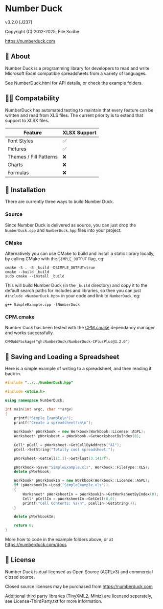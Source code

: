 # Number Duck
v3.2.0 [J237]

Copyright (C) 2012-2025, File Scribe

https://numberduck.com

## 🦆 About
Number Duck is a programming library for developers to read and write Microsoft Excel compatible spreadsheets from a variety of languages.

See NumberDuck.html for API details, or check the example folders.

## 🫶🏻 Compatability
NumberDuck has automated testing to maintain that every feature can be written and read from XLS files. The current priority is to extend that support to XLSX files.

| Feature | XLSX Support |
| --- | --- |
| Font Styles | ✅ |
| Pictures | ✅ |
| Themes / Fill Patterns | ❌ |
| Charts | ❌ |
| Formulas | ❌ |

## 🚧 Installation
There are currently three ways to build Number Duck.

### Source
Since Number Duck is delivered as source, you can just drop the `NumberDuck.cpp` and `NumberDuck.hpp` files into your project.

### CMake
Alternatively you can use CMake to build and install a static library locally, by calling CMake with the `SIMPLE_OUTPUT` flag, eg:

```
cmake -S . -B _build -DSIMPLE_OUTPUT=true
cmake --build _build
sudo cmake --install _build
```

This will build Number Duck (in the `_build` directory) and copy it to the default search paths for includes and libraries, so then you can just `#include <NumberDuck.hpp>` in your code and link to `NumberDuck`, eg:

```
g++ SimpleExample.cpp -lNumberDuck
```

### CPM.cmake

Number Duck has been tested with the [CPM.cmake](https://github.com/cpm-cmake/CPM.cmake) dependancy manager and works successfully.

```
CPMAddPackage("gh:NumberDuck/NumberDuck-CPlusPlus@3.2.0")
````

## 💾 Saving and Loading a Spreadsheet
Here is a simple example of writing to a spreadsheet, and then reading it back in.

```cpp
#include "../../NumberDuck.hpp"

#include <stdio.h>

using namespace NumberDuck;

int main(int argc, char **argv)
{
	printf("Simple Example\n");
	printf("Create a spreadsheet!\n\n");

	Workbook* pWorkbook = new Workbook(Workbook::License::AGPL);
	Worksheet* pWorksheet = pWorkbook->GetWorksheetByIndex(0);

	Cell* pCell = pWorksheet->GetCellByAddress("A1");
	pCell->SetString("Totally cool spreadsheet!");

	pWorksheet->GetCell(1,1)->SetFloat(3.1417f);

	pWorkbook->Save("SimpleExample.xls", Workbook::FileType::XLS);
	delete pWorkbook;

	Workbook* pWorkbookIn = new Workbook(Workbook::License::AGPL);
	if (pWorkbookIn->Load("SimpleExample.xls"))
	{
		Worksheet* pWorksheetIn = pWorkbookIn->GetWorksheetByIndex(0);
		Cell* pCellIn = pWorksheetIn->GetCell(0,0);
		printf("Cell Contents: %s\n", pCellIn->GetString());
	}

	delete pWorkbookIn;

	return 0;
}
```

More how to code in the example folders above, or at https://numberduck.com/docs

## 👮 License
Number Duck is dual licensed as Open Source (AGPLv3) and commercial closed source.

Closed source licenses may be purchased from https://numberduck.com

Additional third party libraries (TinyXML2, Miniz) are licensed seperately, see License-ThirdParty.txt for more information.